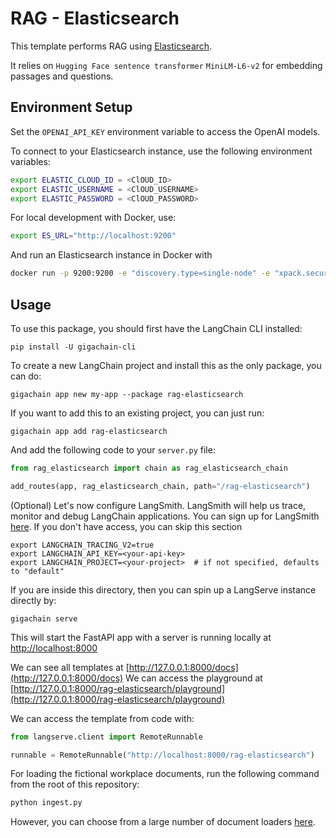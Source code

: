 # RAG - Elasticsearch

This template performs RAG using [Elasticsearch](https://python.langchain.com/docs/integrations/vectorstores/elasticsearch).

It relies on `Hugging Face sentence transformer` `MiniLM-L6-v2` for embedding passages and questions.

## Environment Setup

Set the `OPENAI_API_KEY` environment variable to access the OpenAI models.

To connect to your Elasticsearch instance, use the following environment variables:

```bash
export ELASTIC_CLOUD_ID = <ClOUD_ID>
export ELASTIC_USERNAME = <ClOUD_USERNAME>
export ELASTIC_PASSWORD = <ClOUD_PASSWORD>
```
For local development with Docker, use:

```bash
export ES_URL="http://localhost:9200"
```

And run an Elasticsearch instance in Docker with
```bash
docker run -p 9200:9200 -e "discovery.type=single-node" -e "xpack.security.enabled=false" -e "xpack.security.http.ssl.enabled=false" docker.elastic.co/elasticsearch/elasticsearch:8.9.0
```

## Usage

To use this package, you should first have the LangChain CLI installed:

```shell
pip install -U gigachain-cli
```

To create a new LangChain project and install this as the only package, you can do:

```shell
gigachain app new my-app --package rag-elasticsearch
```

If you want to add this to an existing project, you can just run:

```shell
gigachain app add rag-elasticsearch
```

And add the following code to your `server.py` file:
```python
from rag_elasticsearch import chain as rag_elasticsearch_chain

add_routes(app, rag_elasticsearch_chain, path="/rag-elasticsearch")
```

(Optional) Let's now configure LangSmith. 
LangSmith will help us trace, monitor and debug LangChain applications. 
You can sign up for LangSmith [here](https://smith.langchain.com/). 
If you don't have access, you can skip this section

```shell
export LANGCHAIN_TRACING_V2=true
export LANGCHAIN_API_KEY=<your-api-key>
export LANGCHAIN_PROJECT=<your-project>  # if not specified, defaults to "default"
```

If you are inside this directory, then you can spin up a LangServe instance directly by:

```shell
gigachain serve
```

This will start the FastAPI app with a server is running locally at 
[http://localhost:8000](http://localhost:8000)

We can see all templates at [http://127.0.0.1:8000/docs](http://127.0.0.1:8000/docs)
We can access the playground at [http://127.0.0.1:8000/rag-elasticsearch/playground](http://127.0.0.1:8000/rag-elasticsearch/playground)  

We can access the template from code with:

```python
from langserve.client import RemoteRunnable

runnable = RemoteRunnable("http://localhost:8000/rag-elasticsearch")
```

For loading the fictional workplace documents, run the following command from the root of this repository:

```bash
python ingest.py
```

However, you can choose from a large number of document loaders [here](https://python.langchain.com/docs/integrations/document_loaders).  
